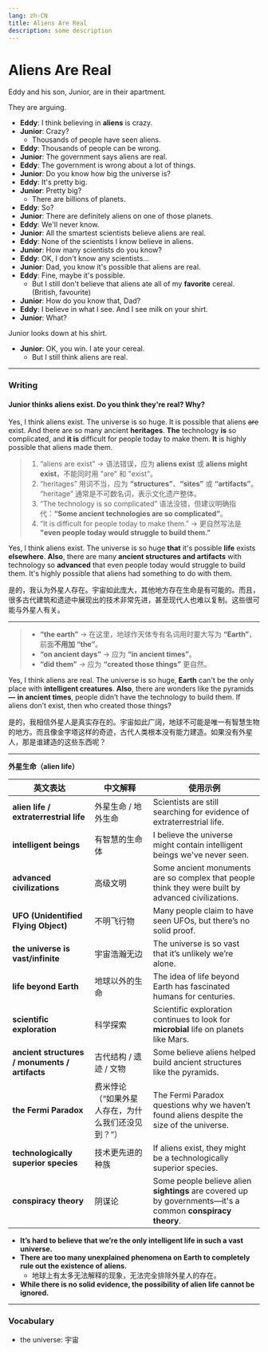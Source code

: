 ```yaml
---
lang: zh-CN
title: Aliens Are Real
description: some description
---
```


# Aliens Are Real

Eddy and his son, Junior, are in their apartment.

They are arguing.

- **Eddy**: I think believing in **aliens** is crazy.
- **Junior**: Crazy?
  - Thousands of people have seen aliens.
- **Eddy**: Thousands of people can be wrong.
- **Junior**: The government says aliens are real.
- **Eddy**: The government is wrong about a lot of things.
- **Junior**: Do you know how big the universe is?
- **Eddy**: It's pretty big.
- **Junior**: Pretty big?
  - There are billions of planets.
- **Eddy**: So?
- **Junior**: There are definitely aliens on one of those planets.
- **Eddy**: We'll never know.
- **Junior**: All the smartest scientists believe aliens are real.
- **Eddy**: None of the scientists I know believe in aliens.
- **Junior**: How many scientists do you know?
- **Eddy**: OK, I don't know any scientists...
- **Junior**: Dad, you know it's possible that aliens are real.
- **Eddy**: Fine, maybe it's possible.
  - But I still don't believe that aliens ate all of my **favorite** cereal. (British, favourite)
- **Junior**: How do you know that, Dad?
- **Eddy**: I believe in what I see. And I see milk on your shirt.
- **Junior**: What?

Junior looks down at his shirt.

- **Junior**: OK, you win. I ate your cereal.
  - But I still think aliens are real.

---

### Writing

#### Junior thinks aliens exist. Do you think they're real? Why?

Yes, I think aliens exist. The universe is so huge. It is possible that aliens ~~are~~ exist. And there are so many ancient **heritages**. **The** technology **is** so complicated, and **it is** difficult for people today to make them. **It** is highly possible that aliens made them.

> 1. “aliens are exist” → 语法错误，应为 **aliens exist** 或 **aliens might exist**，不能同时用 "are" 和 "exist"。
> 2. “heritages” 用词不当，应为 **“structures”**、**“sites”** 或 **“artifacts”**。 “heritage” 通常是不可数名词，表示文化遗产整体。
> 3. “The technology is so complicated” 语法没错，但建议明确指代：**“Some ancient technologies are so complicated”**。
> 4. “It is difficult for people today to make them.” → 更自然写法是 **"even people today would struggle to build them."**

Yes, I think aliens exist. The universe is so huge **that** it's possible **life** exists **elsewhere**. **Also**, there are many **ancient structures and artifacts** with technology so **advanced** that even people today would struggle to build them. It's highly possible that aliens had something to do with them.

是的，我认为外星人存在。宇宙如此庞大，其他地方存在生命是有可能的。而且，很多古代建筑和遗迹中展现出的技术非常先进，甚至现代人也难以复制。这些很可能与外星人有关。

---

> - **“the earth”** → 在这里，地球作天体专有名词用时要大写为 **“Earth”**，前面**不用加 “the”**。
> - **“on ancient days”** → 应为 **“in ancient times”**。
> - **“did them”** → 应为 **“created those things”** 更自然。

Yes, I think aliens are real. The universe is so huge, **Earth** can't be the only place with **intelligent creatures**. **Also**, there are wonders like the pyramids **—** **in ancient times**, people didn’t have the technology to build them. If aliens don’t exist, then who created those things?

是的，我相信外星人是真实存在的。宇宙如此广阔，地球不可能是唯一有智慧生物的地方。而且像金字塔这样的奇迹，古代人类根本没有能力建造。如果没有外星人，那是谁建造的这些东西呢？

---

**外星生命（alien life）**

| 英文表达                                       | 中文解释                                           | 使用示例                                                                                           |
| ---------------------------------------------- | -------------------------------------------------- | -------------------------------------------------------------------------------------------------- |
| **alien life / extraterrestrial life**         | 外星生命 / 地外生命                                | Scientists are still searching for evidence of extraterrestrial life.                              |
| **intelligent beings**                         | 有智慧的生命体                                     | I believe the universe might contain intelligent beings we've never seen.                          |
| **advanced civilizations**                     | 高级文明                                           | Some ancient monuments are so complex that people think they were built by advanced civilizations. |
| **UFO (Unidentified Flying Object)**           | 不明飞行物                                         | Many people claim to have seen UFOs, but there’s no solid proof.                                   |
| **the universe is vast/infinite**              | 宇宙浩瀚无边                                       | The universe is so vast that it’s unlikely we’re alone.                                            |
| **life beyond Earth**                          | 地球以外的生命                                     | The idea of life beyond Earth has fascinated humans for centuries.                                 |
| **scientific exploration**                     | 科学探索                                           | Scientific exploration continues to look for **microbial** life on planets like Mars.              |
| **ancient structures / monuments / artifacts** | 古代结构 / 遗迹 / 文物                             | Some believe aliens helped build ancient structures like the pyramids.                             |
| **the Fermi Paradox**                          | 费米悖论（“如果外星人存在，为什么我们还没见到？”） | The Fermi Paradox questions why we haven’t found aliens despite the size of the universe.          |
| **technologically superior species**           | 技术更先进的种族                                   | If aliens exist, they might be a technologically superior species.                                 |
| **conspiracy theory**                          | 阴谋论                                             | Some people believe alien **sightings** are covered up by governments—it's a common **conspiracy theory**. |

- **It’s hard to believe that we’re the only intelligent life in such a vast universe.**
- **There are too many unexplained phenomena on Earth to completely rule out the existence of aliens.**
  - 地球上有太多无法解释的现象，无法完全排除外星人的存在。
- **While there is no solid evidence, the possibility of alien life cannot be ignored.**

---

### Vocabulary

- the universe: 宇宙
